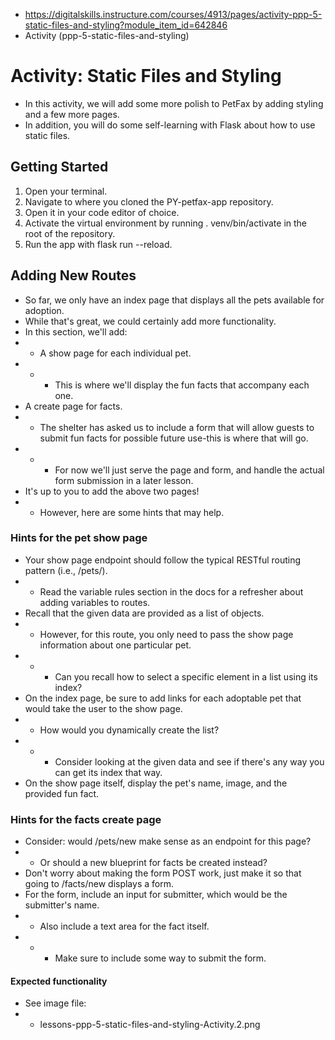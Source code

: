 * https://digitalskills.instructure.com/courses/4913/pages/activity-ppp-5-static-files-and-styling?module_item_id=642846
* Activity (ppp-5-static-files-and-styling)
# Activity: Static Files and Styling
* In this activity, we will add some more polish to PetFax by adding styling and a few more pages.
* In addition, you will do some self-learning with Flask about how to use static files.
## Getting Started
1. Open your terminal.
2. Navigate to where you cloned the PY-petfax-app repository.
3. Open it in your code editor of choice.
4. Activate the virtual environment by running . venv/bin/activate in the root of the repository.
5. Run the app with flask run --reload.
## Adding New Routes
* So far, we only have an index page that displays all the pets available for adoption.
* While that's great, we could certainly add more functionality.
* In this section, we'll add:
* * A show page for each individual pet.
* * * This is where we'll display the fun facts that accompany each one.
* A create page for facts.
* * The shelter has asked us to include a form that will allow guests to submit fun facts for possible future use-this is where that will go.
* * * For now we'll just serve the page and form, and handle the actual form submission in a later lesson.
* It's up to you to add the above two pages!
* * However, here are some hints that may help.
### Hints for the pet show page
* Your show page endpoint should follow the typical RESTful routing pattern (i.e., /pets/<index>).
* * Read the variable rules section in the docs for a refresher about adding variables to routes.
* Recall that the given data are provided as a list of objects.
* * However, for this route, you only need to pass the show page information about one particular pet.
* * * Can you recall how to select a specific element in a list using its index?
* On the index page, be sure to add links for each adoptable pet that would take the user to the show page.
* * How would you dynamically create the list?
* * * Consider looking at the given data and see if there's any way you can get its index that way.
* On the show page itself, display the pet's name, image, and the provided fun fact.
### Hints for the facts create page
* Consider: would /pets/new make sense as an endpoint for this page?
* * Or should a new blueprint for facts be created instead?
* Don't worry about making the form POST work, just make it so that going to /facts/new displays a form.
* For the form, include an input for submitter, which would be the submitter's name.
* * Also include a text area for the fact itself.
* * * Make sure to include some way to submit the form.
#### Expected functionality
* See image file:
* * lessons-ppp-5-static-files-and-styling-Activity.2.png


